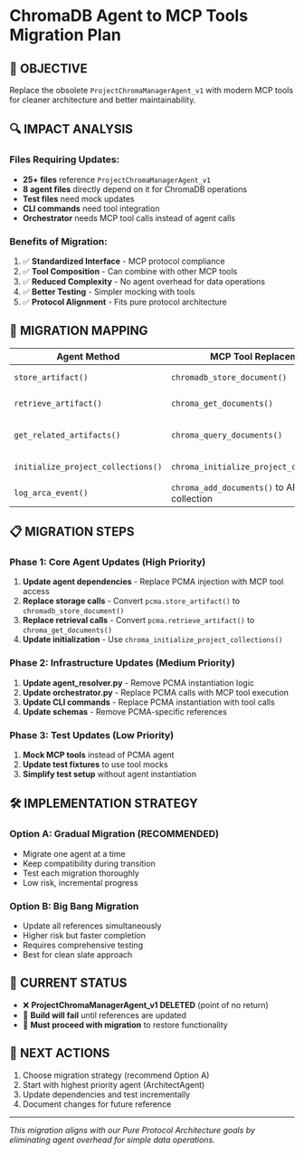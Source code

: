 # ChromaDB Agent to MCP Tools Migration Plan

## 🎯 **OBJECTIVE**
Replace the obsolete `ProjectChromaManagerAgent_v1` with modern MCP tools for cleaner architecture and better maintainability.

## 🔍 **IMPACT ANALYSIS**

### **Files Requiring Updates:**
- **25+ files** reference `ProjectChromaManagerAgent_v1`
- **8 agent files** directly depend on it for ChromaDB operations
- **Test files** need mock updates
- **CLI commands** need tool integration
- **Orchestrator** needs MCP tool calls instead of agent calls

### **Benefits of Migration:**
1. ✅ **Standardized Interface** - MCP protocol compliance
2. ✅ **Tool Composition** - Can combine with other MCP tools  
3. ✅ **Reduced Complexity** - No agent overhead for data operations
4. ✅ **Better Testing** - Simpler mocking with tools
5. ✅ **Protocol Alignment** - Fits pure protocol architecture

## 🔄 **MIGRATION MAPPING**

| **Agent Method** | **MCP Tool Replacement** | **Notes** |
|------------------|--------------------------|-----------|
| `store_artifact()` | `chromadb_store_document()` | 1:1 replacement |
| `retrieve_artifact()` | `chroma_get_documents()` | 1:1 replacement |
| `get_related_artifacts()` | `chroma_query_documents()` | Query-based approach |
| `initialize_project_collections()` | `chroma_initialize_project_collections()` | 1:1 replacement |
| `log_arca_event()` | `chroma_add_documents()` to ARCA collection | Specialized use case |

## 📋 **MIGRATION STEPS**

### **Phase 1: Core Agent Updates (High Priority)**
1. **Update agent dependencies** - Replace PCMA injection with MCP tool access
2. **Replace storage calls** - Convert `pcma.store_artifact()` to `chromadb_store_document()`
3. **Replace retrieval calls** - Convert `pcma.retrieve_artifact()` to `chroma_get_documents()`
4. **Update initialization** - Use `chroma_initialize_project_collections()`

### **Phase 2: Infrastructure Updates (Medium Priority)**  
1. **Update agent_resolver.py** - Remove PCMA instantiation logic
2. **Update orchestrator.py** - Replace PCMA calls with MCP tool execution
3. **Update CLI commands** - Replace PCMA instantiation with tool calls
4. **Update schemas** - Remove PCMA-specific references

### **Phase 3: Test Updates (Low Priority)**
1. **Mock MCP tools** instead of PCMA agent
2. **Update test fixtures** to use tool mocks
3. **Simplify test setup** without agent instantiation

## 🛠️ **IMPLEMENTATION STRATEGY**

### **Option A: Gradual Migration (RECOMMENDED)**
- Migrate one agent at a time
- Keep compatibility during transition
- Test each migration thoroughly
- Low risk, incremental progress

### **Option B: Big Bang Migration**
- Update all references simultaneously  
- Higher risk but faster completion
- Requires comprehensive testing
- Best for clean slate approach

## 🚧 **CURRENT STATUS**
- ❌ **ProjectChromaManagerAgent_v1 DELETED** (point of no return)
- 🔴 **Build will fail** until references are updated
- 🎯 **Must proceed with migration** to restore functionality

## 📝 **NEXT ACTIONS**
1. Choose migration strategy (recommend Option A)
2. Start with highest priority agent (ArchitectAgent)
3. Update dependencies and test incrementally
4. Document changes for future reference

---
*This migration aligns with our Pure Protocol Architecture goals by eliminating agent overhead for simple data operations.* 